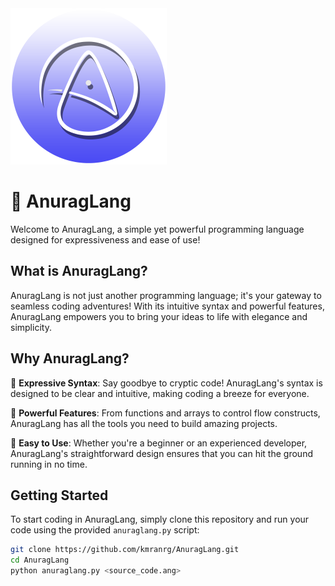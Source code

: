 <img src="https://github.com/kmranrg/AnuragLang/blob/main/logo/logo_gradient.png" width=250 /> 

# 🚀 AnuragLang

Welcome to AnuragLang, a simple yet powerful programming language designed for expressiveness and ease of use!

## What is AnuragLang?

AnuragLang is not just another programming language; it's your gateway to seamless coding adventures! With its intuitive syntax and powerful features, AnuragLang empowers you to bring your ideas to life with elegance and simplicity.

## Why AnuragLang?

🎨 **Expressive Syntax**: Say goodbye to cryptic code! AnuragLang's syntax is designed to be clear and intuitive, making coding a breeze for everyone.

🔧 **Powerful Features**: From functions and arrays to control flow constructs, AnuragLang has all the tools you need to build amazing projects.

🚀 **Easy to Use**: Whether you're a beginner or an experienced developer, AnuragLang's straightforward design ensures that you can hit the ground running in no time.

## Getting Started

To start coding in AnuragLang, simply clone this repository and run your code using the provided `anuraglang.py` script:

```bash
git clone https://github.com/kmranrg/AnuragLang.git
cd AnuragLang
python anuraglang.py <source_code.ang>
